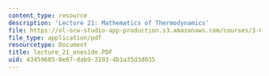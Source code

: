 ```yaml
---
content_type: resource
description: 'Lecture 21: Mathematics of Thermodynamics'
file: https://ol-ocw-studio-app-production.s3.amazonaws.com/courses/3-00-thermodynamics-of-materials-fall-2002/434596050e67dab931934b1a35d3d035_lecture_21_oneside.PDF
file_type: application/pdf
resourcetype: Document
title: lecture_21_oneside.PDF
uid: 43459605-0e67-dab9-3193-4b1a35d3d035
---
```

